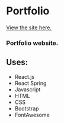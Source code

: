 # Portfolio

[View the site here.](https://hilarymallar.com/)

### Portfolio website.

## Uses: 

 * React.js
 * React Spring
 * Javascript
 * HTML
 * CSS
 * Bootstrap
 * FontAwesome